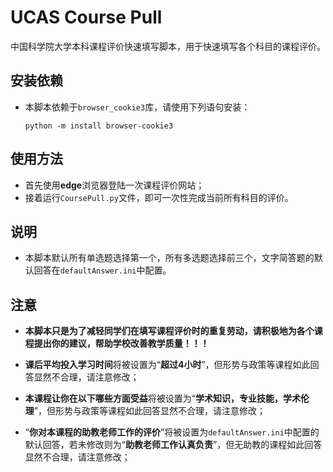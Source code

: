 # UCAS Course Pull

中国科学院大学本科课程评价快速填写脚本，用于快速填写各个科目的课程评价。



## 安装依赖

- 本脚本依赖于`browser_cookie3`库，请使用下列语句安装：

  ```shell
  python -m install browser-cookie3
  ```



## 使用方法

- 首先使用**edge**浏览器登陆一次课程评价网站；
- 接着运行`CoursePull.py`文件，即可一次性完成当前所有科目的评价。



## 说明

- 本脚本默认所有单选题选择第一个，所有多选题选择前三个，文字简答题的默认回答在`defaultAnswer.ini`中配置。



## 注意

- **本脚本只是为了减轻同学们在填写课程评价时的重复劳动，请积极地为各个课程提出你的建议，帮助学校改善教学质量！！！**

- **课后平均投入学习时间**将被设置为“**超过4小时**”，但形势与政策等课程如此回答显然不合理，请注意修改；
- **本课程让你在以下哪些方面受益**将被设置为“**学术知识，专业技能，学术伦理**”，但形势与政策等课程如此回答显然不合理，请注意修改；
- “**你对本课程的助教老师工作的评价**”将被设置为`defaultAnswer.ini`中配置的默认回答，若未修改则为“**助教老师工作认真负责**”，但无助教的课程如此回答显然不合理，请注意修改；